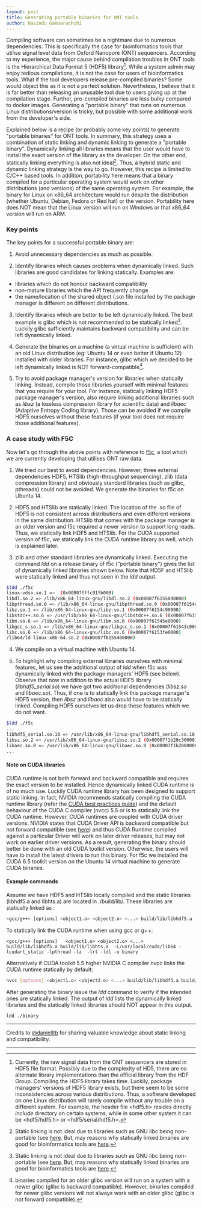 ```yaml
---
layout: post
title: Generating portable binaries for ONT tools
author: Hasindu Gamaarachchi
---
```


Compiling software can sometimes be a nightmare due to numerous dependencies. This is specifically the case for bioinformatics tools that utilise signal level data from
Oxford Nanopore (ONT) sequencers. According to my experience, the major cause behind compilation troubles in ONT tools is the  Hierarchical Data Format 5 (HDF5) library[^1]. While a system admin may enjoy tedious compilations, it is not the case for users of bioinformatics tools. What if the tool developers release pre-compiled binaries? Some would object this as it is not a perfect solution. Nevertheless, I believe that it is far better than releasing an unusable tool due to users giving up at the compilation stage. Further, pre-compiled binaries are less bulky compared to docker images. Generating a "portable binary" that runs on numerous Linux distributions/version is tricky, but possible with some additional work from the developer's side.

Explained below is a recipe (or probably some key points) to generate "portable binaries" for ONT tools.  In summary, this strategy uses a combination of static linking and dynamic linking to generate a "portable binary". Dynamically linking all libraries means that the user would have to install the exact version of the library as the developer. On the other end, statically linking everything is also not ideal[^2]. Thus, a hybrid static and dynamic linking strategy is the way to go. However, this recipe is limited to C/C++ based tools. In addition, portability here means that a binary compiled for a particular operating system would work on other distributions (and versions) of the same operating system. For example, the binary for Linux on x86_64 architecture would run despite the distribution (whether Ubuntu, Debian, Fedora or Red hat) or the version. Portability here does NOT mean that the Linux version will run on Windows or that x86_64 version will run on ARM.

### Key points ###

The key points for a successful portable binary are:

1. Avoid unnecessary dependencies as much as possible.

2. Identify libraries which causes problems when dynamically linked. Such libraries are good candidates for linking statically. Examples are:
 - libraries which do not honour backward compatibility
 - non-mature libraries which the API frequently change
 - the name/location of the shared object (.so) file installed by the package manager is different on different distributions.


3. Identify libraries which are better to be left dynamically linked. The best example is glibc which is not recommended to be statically linked[^2]. Luckily glibc sufficiently maintains backward compatibility and can be left dynamically linked.

4. Generate the binaries on a machine (a virtual machine is sufficient) with an old Linux distribution (eg: Ubuntu 14 or even better if Ubuntu 12) installed with older libraries. For instance, glibc which we decided to be left dynamically linked is NOT forward-compatible[^3].

5. Try to avoid package manager's version for libraries when statically linking. Instead, compile those libraries yourself with minimal features that you require for your tool. For instance, statically linking HDF5 package manager's version, also require linking additional libraries such as
*libsz* (a lossless compression library for scientific data) and *libaec* (Adaptive Entropy Coding library). Those can be avoided if we compile HDF5 ourselves without those features (if your tool does not require those additional features).


### A case study with F5C ###

Now let's go through the above points with reference to [f5c](https://github.com/hasindu2008/f5c/]), a tool which we are currently developing that utilises ONT raw data.

1. We tried our best to avoid dependencies. However, three external dependencies HDF5, HTSlib (high-throughput sequencing), zlib (data compression library) and obviously standard libraries (such as glibc, pthreads) could not be avoided. We generate the binaries for f5c on Ubuntu 14.


2. HDF5 and HTSlib are statically linked. The location of the .so file of HDF5 is not consistent across distributions and even different versions in the same distribution. HTSlib that comes with the package manager is an older version and f5c required a newer version to support long reads. Thus, we statically link HDF5 and HTSlib. For the CUDA supported version of f5c, we statically link the CUDA runtime library as well, which is explained later.

3. zlib and other standard libraries are dynamically linked. Executing the command *ldd* on a release binary of f5c ("portable binary") gives the list of dynamically linked libraries shown below. Note that  HD5F and HTSlib were statically linked and thus not seen in the *ldd* output.


```sh
$ldd ./f5c
linux-vdso.so.1 =>  (0x00007fffc91fb000)
libdl.so.2 => /lib/x86_64-linux-gnu/libdl.so.2 (0x00007f61550d0000)
libpthread.so.0 => /lib/x86_64-linux-gnu/libpthread.so.0 (0x00007f6154eb0000)
libz.so.1 => /lib/x86_64-linux-gnu/libz.so.1 (0x00007f6154c90000)
libstdc++.so.6 => /usr/lib/x86_64-linux-gnu/libstdc++.so.6 (0x00007f61548f0000)
libm.so.6 => /lib/x86_64-linux-gnu/libm.so.6 (0x00007f61545e0000)
libgcc_s.so.1 => /lib/x86_64-linux-gnu/libgcc_s.so.1 (0x00007f61543c0000)
libc.so.6 => /lib/x86_64-linux-gnu/libc.so.6 (0x00007f6153fe0000)
/lib64/ld-linux-x86-64.so.2 (0x00007f6155400000)
```


4. We compile on a virtual machine with Ubuntu 14.


5. To highlight why compiling external libraries ourselves with minimal features, let us see the additional output of *ldd* when f5c was dynamically linked with the package managers' HDF5 (see below). Observe that now in addition to the actual HDF5 library (*libhdf5_serial.so*) we have got two additional dependencies (*libsz.so* and *libaec.so*). Thus, if one is to statically link this package manager's HDF5 version, then *libsz* and *libaec* also would have to be statically linked. Compiling HDF5 ourselves let us drop these features which we do not want.

```sh
$ldd ./f5c
...
libhdf5_serial.so.10 => /usr/lib/x86_64-linux-gnu/libhdf5_serial.so.10 (0x00007f1b21f30000)
libsz.so.2 => /usr/lib/x86_64-linux-gnu/libsz.so.2 (0x00007f1b20c30000)
libaec.so.0 => /usr/lib/x86_64-linux-gnu/libaec.so.0 (0x00007f1b20800000)
...
```






#### Note on CUDA libraries ####

CUDA runtime is not both forward and backward compatible and requires the exact version to be installed. Hence dynamically linked CUDA runtime is of no much use. Luckily CUDA runtime library has been designed to support static linking. In fact, NVIDIA recommends statically compiling the CUDA runtime library (refer the [CUDA best practices guide](https://docs.nvidia.com/cuda/cuda-c-best-practices-guide/index.html)) and the default behaviour of the CUDA C compiler (nvcc) 5.5 or is to statically link the CUDA runtime. However, CUDA runtimes are coupled with CUDA driver versions. NVIDIA states that CUDA Driver API is backward compatible but not forward compatible (see [here](https://docs.nvidia.com/cuda/cuda-c-best-practices-guide/index.html#cuda-compatibility-and-upgrades)) and thus CUDA Runtime compiled against a particular Driver will work on later driver releases, but may not work on earlier driver versions.  As a result, generating the binary should better be done with an old CUDA toolkit version. Otherwise, the users will have to install the latest drivers to run this binary. For f5c we installed the CUDA 6.5 toolkit version on the Ubuntu 14 virtual machine to generate CUDA binaries.


#### Example commands ####

Assume we have HDF5 and HTSlib locally compiled and the static libraries (libhdf5.a and libhts.a) are located in ./build/lib/. These libraries are statically linked as :

```sh
<gcc/g++> [options] <object1.o> <object2.o> <...> build/lib/libhdf5.a -ldl build/lib/libhts.a  -lpthread -lz  -o binary
```

To statically link the CUDA runtime when using gcc or g++:
```
<gcc/g++> [options]   <object1.o> <object2.o> <...> build/lib/libhdf5.a build/lib/libhts.a  -L/usr/local/cuda/lib64 -lcudart_static -lpthread -lz  -lrt -ldl -o binary
```
Alternatively if CUDA toolkit 5.5 higher NVIDIA C compiler *nvcc* links the CUDA runtime statically by default:
```sh
nvcc [options] <object1.o> <object2.o> <...> build/lib/libhdf5.a build/lib/libhts.a  -lpthread -lz  -lrt -ldl -o binary
```

After generating the binary issue the *ldd* command to verify if the intended ones are statically linked. The output of *ldd* lists the dynamically linked libraries and the statically linked libraries should NOT appear in this output.
```
ldd ./binary
```

----

Credits to [@danielltb](https://github.com/danielltb) for sharing valuable knowledge about static linking and compatibility.


----

[^1]: Currently, the raw signal data from the ONT sequencers are stored in HDF5 file format. Possibly due to the complexity of HD5, there are no alternate library  implementations than the official library from the HDF Group. Compiling the HDF5 library takes time. Luckily, package managers' versions of HDF5 library exists, but there seem to be some inconsistencies across various distributions. Thus, a software developed on one Linux distribution will rarely compile without any trouble on a different system. For example, the header file <hdf5.h> resides directly *include* directory on certain systems, while in some other system it can be <hdf5/hdf5.h> or <hdf5/serial/hdf5.h>.
[^2]: Static linking is not ideal due to libraries such as GNU libc being non-portable (see [here](http://stevehanov.ca/blog/?id=97). But, may reasons why statically linked binaries are good for bioinformatics tools are [here](http://lh3.github.io/2014/07/12/about-static-linking).
[^3]: binaries compiled for an older glibc version will run on a system with a newer glibc (glibc is backward compatible). However, binaries compiled for newer glibc versions will not always work with an older glibc (glibc is not forward compatible).

